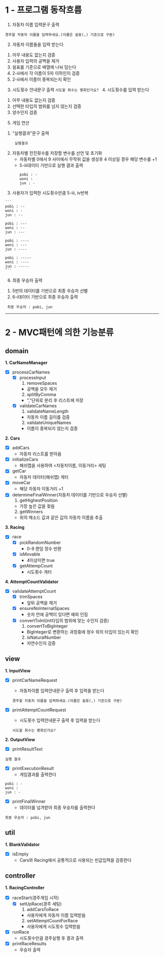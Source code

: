 1 - 프로그램 동작흐름
===
1. 자동차 이름 입력문구 출력
```
경주할 자동차 이름을 입력하세요.(이름은 쉼표(,) 기준으로 구분)
```
&nbsp;
2. 자동차 이름들을 입력 받는다
   1. 아무 내용도 없는지 검증
   2. 사용자 입력의 공백을 제거
   3. 쉼표를 기준으로 배열에 나눠 담는다
   4. 2-iii에서 각 이름이 5자 이하인지 검증
   5. 2-iii에서 이름이 중복되는지 확인

&nbsp;
3. 시도횟수 안내문구 출력 
    ```
    시도할 회수는 몇회인가요?
    ```
&nbsp;
4. 시도횟수를 입력 받는다
   1. 아무 내용도 없는지 검증
   2. 선택한 타입의 범위를 넘지 않는지 검증
   3. 양수인지 검증

&nbsp;
5. 게임 연산
   1. "실행결과"문구 출력
       ```
        실행결과
       ```
   2. 자동차별 전진횟수를 저장할 변수를 선언 및 초기화
      - 자동차별 0에서 9 사이에서 무작위 값을 생성후 4 이상일 경우 해당 변수를 +1
      - 5-iii데이터 기반으로 실행 결과 출력
        ```
        pobi : -
        woni :
        jun : -
        ```
   6. 사용자가 입력한 시도횟수만큼 5-iii, iv반복

    ```
    pobi : --
    woni : -
    jun : --
    
    pobi : ---
    woni : --
    jun : ---
    
    pobi : ----
    woni : ---
    jun : ----
    
    pobi : -----
    woni : ----
    jun : -----
    ```

&nbsp;
6. 최종 우승자 출력
   1. 5번의 데이터를 기반으로 최종 우승자 선별
   2. 6-i데이터 기반으로 최종 우승자 출력
   ```
    최종 우승자 : pobi, jun
   ```
---

2 - MVC패턴에 의한 기능분류
===

## domain
   __1. CarNameManager__
   - [x] processCarNames
     - [x] processInput
       1) removeSpaces
       - 공백을 모두 제거
       2) splitByComma
       - ","단위로 분리 후 리스트에 저장
     - [x] validateCarNames
        1) validateNameLength
         - 자동차 이름 길이를 검증
        2) validateUniqueNames
         - 이름이 중복되지 않는지 검증
     
   __2. Cars__
   - [x] addCars
     - 자동차 리스트를 받아옴
   - [x] initializeCars
     - 해쉬맵을 사용하여 <자동차이름, 이동거리> 세팅
   - [x] getCar
     - 자동차 데이터(해쉬맵) 게터
   - [x] moveCar
     - 해당 자동차 이동거리 +1
   - [x] determineFinalWinner(자동차 데이터를 기반으로 우승자 선별)
        1. getHighestPosition
        - 가장 높은 값을 찾음
        2. getWinners
       - 위의 메소드 값과 같은 값의 자동차 이름을 추출

__3. Racing__
- [x] race
    - [x] pickRandomNumber
      - 0-9 랜덤 정수 반환
    - [x] isMovable
      - 4이상이면 true
    - [x] getAttempCount
      - 시도횟수 게터

    
__4. AttemptCountValidator__
- [x] validateAttemptCount
    - [x] trimSpaces
      - 앞뒤 공백을 제거
    - [x] ensureNoInternalSpaces
      - 숫자 안에 공백이 있다면 예외 던짐
    - [x] convertToInt(int타입의 범위에 맞는 수인지 검증)
        1) convertToBigInteger
        - BigInteger로 변환하는 과정중에 정수 외의 타입이 있는지 확인
        2) isNaturalNumber
      - 자연수인지 검증

## view
   __1. InputView__
   - [x] printCarNameRequest
     - 자동차이름 입력안내문구 출력 후 입력을 받는다
     ```
     경주할 자동차 이름을 입력하세요.(이름은 쉼표(,) 기준으로 구분)
     ```

   - [x] printAttemptCountRequest
     - 시도횟수 입력안내문구 출력 후 입력을 받는다 
     ```
     시도할 회수는 몇회인가요?
     ```
__2. OutputView__
- [x] printResultText
```
실행 결과
```
- [x] printExecutionResult
    - 게임결과를 출력한다

```
pobi : -
woni :
jun : -
```
    

- [x] printFinalWinner
    - 데이터를 넘겨받아 최종 우승자를 출력한다

```
최종 우승자 : pobi, jun
```

## util
__1. BlankValidator__
-  [x] isEmpty
    - Cars와 Racing에서 공통적으로 사용되는 빈값입력을 검증한다

## controller
__1. RacingController__
- [x] raceStart(경주게임 시작)
    - [x] setUpRace(경주 세팅)
      1) addCarsToRace
        - 사용자에게 자동차 이름 입력받음
      2) setAttemptCountForRace
        - 사용자에게 시도횟수 입력받음
- [x] runRace
    - 시도횟수만큼 경주실행 후 결과 출력
- [x] printRaceResults
    - 우승자 출력



